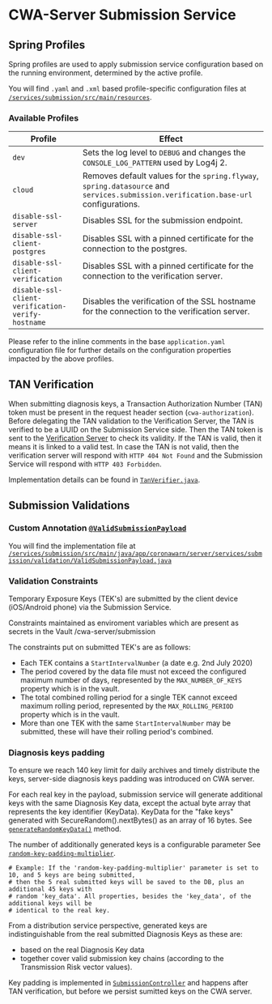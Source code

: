 # CWA-Server Submission Service

## Spring Profiles

Spring profiles are used to apply submission service configuration based on the running environment, determined by the active profile.

You will find `.yaml` and `.xml` based profile-specific configuration files at [`/services/submission/src/main/resources`](/services/submission/src/main/resources).

### Available Profiles

Profile                                           | Effect
--------------------------------------------------|-------------
`dev`                                             | Sets the log level to `DEBUG` and changes the `CONSOLE_LOG_PATTERN` used by Log4j 2.
`cloud`                                           | Removes default values for the `spring.flyway`, `spring.datasource` and `services.submission.verification.base-url` configurations.
`disable-ssl-server`                              | Disables SSL for the submission endpoint.
`disable-ssl-client-postgres`                     | Disables SSL with a pinned certificate for the connection to the postgres.
`disable-ssl-client-verification`                 | Disables SSL with a pinned certificate for the connection to the verification server.
`disable-ssl-client-verification-verify-hostname` | Disables the verification of the SSL hostname for the connection to the verification server.

Please refer to the inline comments in the base `application.yaml` configuration file for further details on the configuration properties impacted by the above profiles.

## TAN Verification

When submitting diagnosis keys, a Transaction Authorization Number (TAN) token must be present in the request header section (`cwa-authorization`).
Before delegating the TAN validation to the Verification Server, the TAN is verified to be a UUID on the Submission Service side.
Then the TAN token is sent to the [Verification Server](https://github.com/corona-warn-app/cwa-verification-server/blob/master/docs/architecture-overview.md)
to check its validity. If the TAN is valid, then it means it is linked to a valid test.
In case the TAN is not valid, then the verification server will respond with `HTTP 404 Not Found` and the Submission Service will respond with `HTTP 403 Forbidden`.

Implementation details can be found in [`TanVerifier.java`](/services/submission/src/main/java/app/coronawarn/server/services/submission/verification/TanVerifier.java).

## Submission Validations

### Custom Annotation [`@ValidSubmissionPayload`](https://corona-warn-app.github.io/cwa-server/1.0.0/app/coronawarn/server/services/submission/validation/ValidSubmissionPayload.html)

You will find the implementation file at [`/services/submission/src/main/java/app/coronawarn/server/services/submission/validation/ValidSubmissionPayload.java`](/services/submission/src/main/java/app/coronawarn/server/services/submission/validation/ValidSubmissionPayload.java)

### Validation Constraints

Temporary Exposure Keys (TEK's) are submitted by the client device (iOS/Android phone) via the Submission Service.

Constraints maintained as enviroment variables which are present as secrets in the Vault /cwa-server/submission

The constraints put on submitted TEK's are as follows:

* Each TEK contains a `StartIntervalNumber` (a date e.g. 2nd July 2020)
* The period covered by the data file must not exceed the configured maximum number of days, represented by the `MAX_NUMBER_OF_KEYS` property which is in the vault.
* The total combined rolling period for a single TEK cannot exceed maximum rolling period, represented by the `MAX_ROLLING_PERIOD` property which is in the vault.
* More than one TEK with the same `StartIntervalNumber` may be submitted, these will have their rolling period's combined.

### Diagnosis keys padding

To ensure we reach 140 key limit for daily archives and timely distribute the keys, server-side diagnosis keys padding was introduced on CWA server.

For each real key in the payload, submission service will generate additional keys with the same Diagnosis Key data, except the actual byte array that represents the key identifier (KeyData). KeyData for the "fake keys" generated with SecureRandom().nextBytes() as an array of 16 bytes. See [`generateRandomKeyData()`](https://github.com/corona-warn-app/cwa-server/blob/d6edd528e0ea3eafcda26fc7ae6d026fee5b4f0c/services/submission/src/main/java/app/coronawarn/server/services/submission/controller/SubmissionController.java#L73) method.

The number of additionally generated keys is a configurable parameter
See [`random-key-padding-multiplier`](https://github.com/corona-warn-app/cwa-server/blob/d6edd528e0ea3eafcda26fc7ae6d026fee5b4f0c/services/submission/src/main/resources/application.yaml#L23).

    # Example: If the 'random-key-padding-multiplier' parameter is set to 10, and 5 keys are being submitted,
    # then the 5 real submitted keys will be saved to the DB, plus an additional 45 keys with
    # random 'key_data'. All properties, besides the 'key_data', of the additional keys will be
    # identical to the real key.

From a distribution service perspective, generated keys are indistinguishable from the real submitted Diagnosis Keys as these are:
- based on the real Diagnosis Key data
- together cover valid submission key chains (according to the Transmission Risk vector values).

Key padding is implemented in [`SubmissionController`](https://github.com/corona-warn-app/cwa-server/blob/d6edd528e0ea3eafcda26fc7ae6d026fee5b4f0c/services/submission/src/main/java/app/coronawarn/server/services/submission/controller/SubmissionController.java#L203)
and happens after TAN verification, but before we persist sumitted keys on the CWA server.
